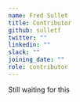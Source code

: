 ```yaml
---
name: Fred Sullet
title: Contributor
github: sulletf
twitter: ""
linkedin: ""
slack: ""
joining_date: ""
role: contributor
---
```


Still waiting for this
